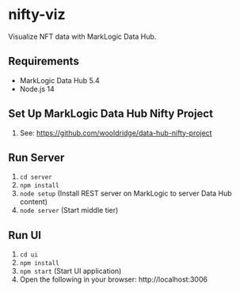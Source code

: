 # nifty-viz

Visualize NFT data with MarkLogic Data Hub.

## Requirements

- MarkLogic Data Hub 5.4
- Node.js 14

## Set Up MarkLogic Data Hub Nifty Project

1. See: https://github.com/wooldridge/data-hub-nifty-project

## Run Server

1. `cd server`
2. `npm install`
3. `node setup` (Install REST server on MarkLogic to server Data Hub content)
4. `node server` (Start middle tier)

## Run UI

1. `cd ui`
2. `npm install`
3. `npm start` (Start UI application)
4. Open the following in your browser: http://localhost:3006
